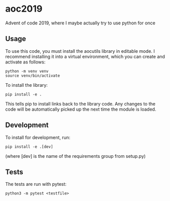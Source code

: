 # aoc2019
Advent of code 2019, where I maybe actually try to use python for once

Usage
-----
To use this code, you must install the aocutils library in editable mode.
I recommend installing it into a virtual environment, which you can create
and activate as follows:
```
python -m venv venv
source venv/bin/activate
```

To install the library:
```
pip install -e .
```

This tells pip to install links back to the library code.
Any changes to the code will be automatically picked up the next time the
module is loaded.

Development
-----------
To install for development, run:
```
pip install -e .[dev]
```
(where [dev] is the name of the requirements group from setup.py)

Tests
-----
The tests are run with pytest:
```
python3 -m pytest <testfile>
```